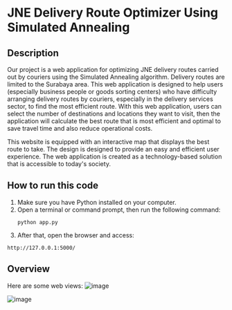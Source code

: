 # JNE Delivery Route Optimizer Using Simulated Annealing

## Description
Our project is a web application for optimizing JNE delivery routes carried out by couriers using the Simulated Annealing algorithm. Delivery routes are limited to the Surabaya area. This web application is designed to help users (especially business people or goods sorting centers) who have difficulty arranging delivery routes by couriers, especially in the delivery services sector, to find the most efficient route. With this web application, users can select the number of destinations and locations they want to visit, then the application will calculate the best route that is most efficient and optimal to save travel time and also reduce operational costs.

This website is equipped with an interactive map that displays the best route to take. The design is designed to provide an easy and efficient user experience. The web application is created as a technology-based solution that is accessible to today's society.

## How to run this code
1. Make sure you have Python installed on your computer.
2. Open a terminal or command prompt, then run the following command:
   ```
   python app.py
   ```
3. After that, open the browser and access:
```
http://127.0.0.1:5000/
```

## Overview
Here are some web views:
![image](https://github.com/user-attachments/assets/c19efc12-a8c6-4829-a6e0-eeec7328436d)

![image](https://github.com/user-attachments/assets/af54bffa-448b-496d-8bc0-50bd03892f7c)


